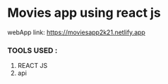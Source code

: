 # Movies app using react js

webApp link: https://moviesapp2k21.netlify.app

### TOOLS USED :

1. REACT JS
2. api
